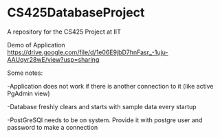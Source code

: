# CS425DatabaseProject
A repository for the CS425 Project at IIT

Demo of Application
[https://drive.google.com/file/d/1e06E9jbD7hnFasr_-1uju-AAUqyr28wE/view?usp=sharing ](https://drive.google.com/file/d/18ZUdB842hVVeSSHRBtohkFVsq7HWPHZd/view?usp=sharing)

Some notes:

-Application does not work if there is another connection to it (like active PgAdmin view)

-Database freshly clears and starts with sample data every startup

-PostGreSQl needs to be on system. Provide it with postgre user and password to make a connection

